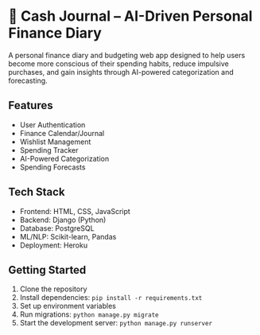 # 💸 Cash Journal – AI-Driven Personal Finance Diary

A personal finance diary and budgeting web app designed to help users become more conscious of their spending habits, reduce impulsive purchases, and gain insights through AI-powered categorization and forecasting.

## Features

- User Authentication
- Finance Calendar/Journal
- Wishlist Management
- Spending Tracker
- AI-Powered Categorization
- Spending Forecasts

## Tech Stack

- Frontend: HTML, CSS, JavaScript
- Backend: Django (Python)
- Database: PostgreSQL
- ML/NLP: Scikit-learn, Pandas
- Deployment: Heroku

## Getting Started

1. Clone the repository
2. Install dependencies: `pip install -r requirements.txt`
3. Set up environment variables
4. Run migrations: `python manage.py migrate`
5. Start the development server: `python manage.py runserver` 